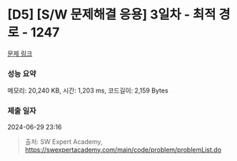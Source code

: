 # [D5] [S/W 문제해결 응용] 3일차 - 최적 경로 - 1247 

[문제 링크](https://swexpertacademy.com/main/code/problem/problemDetail.do?contestProbId=AV15OZ4qAPICFAYD) 

### 성능 요약

메모리: 20,240 KB, 시간: 1,203 ms, 코드길이: 2,159 Bytes

### 제출 일자

2024-06-29 23:16



> 출처: SW Expert Academy, https://swexpertacademy.com/main/code/problem/problemList.do